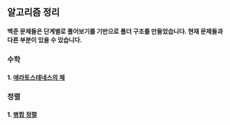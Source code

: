 ## 알고리즘 정리
#### 백준 문제들은 단계별로 풀어보기를 기반으로 폴더 구조를 만들었습니다. 현재 문제들과 다른 부분이 있을 수 있습니다.

### 수학
#### 1. [에라토스테네스의 체](https://github.com/jeongdonggyeom/Algorithm/blob/master/BOJ/%EA%B8%B0%EB%B3%B8%20%EC%88%98%ED%95%99%202/eratos.md)


### 정렬
#### 1. [병합 정렬](https://github.com/jeongdonggyeom/Algorithm/blob/master/BOJ/%EC%A0%95%EB%A0%AC/merge.md)

